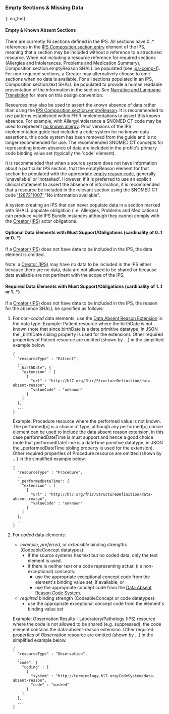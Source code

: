 ### Empty Sections & Missing Data

{:.no_toc}

#### Empty & Known Absent Sections

There are currently 16 sections defined in the IPS. All sections have 0..\* references in the [IPS Composition.section.entry](./StructureDefinition-Composition-uv-ips.html) element of the IPS, meaning that a section may be included without a reference to a structured resource. When not including a resource reference for required sections (Allergies and Intolerances, Problems and Medication Summary), Composition.section.emptyReason SHALL be populated (see [ips-comp-1](./StructureDefinition-Composition-uv-ips.html#constraints-1)). For non-required sections, a Creator may alternatively choose to omit sections when no data is available. For all sections populated in an IPS, Composition.section.text SHALL be populated to provide a human readable presentation of the information in the section. See [Narrative and Language Translation](./Design-Conventions.html#narrative-and-language-translation) for more on this design convention.

Resources may also be used to assert the known absence of data rather than using the [IPS Composition.section.emptyReason](./StructureDefinition-Composition-uv-ips.html). It is recommended to use patterns established within FHIR implementations to assert this known absence. For example, with AllergyIntolerance a SNOMED CT code may be used to represent [no known allergy](https://hl7.org/fhir/R4/allergyintolerance-nka.json.html). Prior versions of the IPS implementation guide had included a code system for no known data assertions, this code system has been removed from the guide and is no longer recommended for use. The recommended SNOMED CT concepts for representing known absence of data are included in the profile's primary code binding value set (typically the 'code' element).

It is recommended that when a source system does not have information about a particular IPS section, that the emptyReason element for that section be populated with the appropriate [empty reason code](https://hl7.org/fhir/R4/valueset-list-empty-reason.html), generally 'unavailable' or 'notasked'. However, if it is preferred to use an explicit clinical statement to assert the absence of information, it is recommended that a resource be included in the relevant section using the SNOMED CT code ['1287211007'](https://browser.ihtsdotools.org/?perspective=full&conceptId1=1287211007) "No information available".

A system creating an IPS that can never populate data in a section marked with SHALL:populate obligation (i.e. Allergies, Problems and Medications) can produce valid IPS Bundle instances although they cannot comply with the [Creator (IPS)](./ActorDefinition-Creator.html) actor obligations.

#### Optional Data Elements with Must Support/Obligations (cardinality of 0..1 or 0..\*)

If a [Creator (IPS)](./ActorDefinition-Creator.html) does not have data to be included in the IPS, the data element is omitted.

Note: a [Creator (IPS)](./ActorDefinition-Creator.html) may have no data to be included in the IPS either because there are no data, data are not allowed to be shared or because data available are not pertinent with the scope of the IPS.

#### Required Data Elements with Must Support/Obligations (cardinality of 1..1 or 1..\*)

If a [Creator (IPS)](./ActorDefinition-Creator.html) does not have data to be included in the IPS, the reason for the absence SHALL be specified as follows:

1.  For _non-coded_ data elements, use the [Data Absent Reason Extension](http://hl7.org/fhir/R4/extension-data-absent-reason.html) in the data type. 
    Example: Patient resource where the birthDate is not known (note that since birthDate is a date primitive datatype, in JSON the \_birthDate sibling property is used for the extension). Other required properties of Patient resource are omitted (shown by ...) in the simplified example below.

    ```
    {
      "resourceType" : "Patient",
      ...
      "_birthDate": {
        "extension" : [
          {
            "url" : "http://hl7.org/fhir/StructureDefinition/data-absent-reason",
            "valueCode" : "unknown"
          }
        ]
      },
      ...
    }
    ```

    Example: Procedure resource where the performed value is not known. The performed[x] is a choice of type, although any performed[x] choice element can be used to include the data absent reason extension, in this case performedDateTime is must support and hence a good choice (note that performedDateTime is a dateTime primitive datatype, in JSON the \_performedDateTime sibling property is used for the extension). Other required properties of Procedure resource are omitted (shown by ...) in the simplified example below.

    ```
    {
      "resourceType" : "Procedure",
      ...
      "_performedDateTime": {
        "extension" : [
          {
            "url" : "http://hl7.org/fhir/StructureDefinition/data-absent-reason",
            "valueCode" : "unknown"
          }
        ]
      },
      ...
    }
    ```

1.  For _coded_ data elements:
    - _example_, _preferred_, or _extensible_ binding strengths (CodeableConcept datatypes):
      - if the source systems has text but no coded data, only the text element is used.
      - if there is neither text or a code representing actual (i.e non-exceptional) concepts:
        - use the appropriate exceptional concept code from the element's binding value set, if available; or
        - use the appropriate concept code from the [Data Absent Reason Code System](http://hl7.org/fhir/R4/valueset-data-absent-reason.html).
    - _required_ binding strength (CodeableConcept or code datatypes):
      - use the appropriate exceptional concept code from the element's binding value set

    Example: Observation Results - Laboratory/Pathology (IPS) resource where the code is not allowed to be shared (e.g. suppressed), the code element contains the data-absent-reason extension. Other required properties of Observation resource are omitted (shown by ...) in the simplified example below.

    ```
    {
      "resourceType" : "Observation",
      ...
      "code": {
        "coding" : [
          {
            "system" : "http://terminology.hl7.org/CodeSystem/data-absent-reason",
            "code" : "masked"
          }
        ]
      },
      ...
    }
    ```
